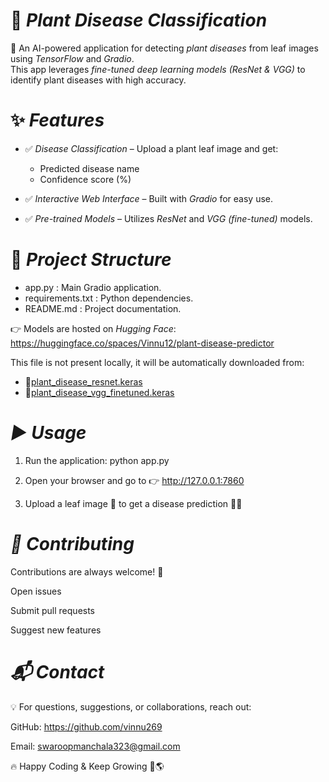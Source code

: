 # 🌱 *Plant Disease Classification*  

🚀 An AI-powered application for detecting *plant diseases* from leaf images using *TensorFlow* and *Gradio*.  
This app leverages *fine-tuned deep learning models (ResNet & VGG)* to identify plant diseases with high accuracy.  



# ✨ *Features*  

- ✅ *Disease Classification* – Upload a plant leaf image and get:  
  - Predicted disease name  
  - Confidence score (%)  

- ✅ *Interactive Web Interface* – Built with *Gradio* for easy use.  

- ✅ *Pre-trained Models* – Utilizes *ResNet* and *VGG (fine-tuned)* models.  



# 📂 *Project Structure*  

- app.py : Main Gradio application.  
- requirements.txt : Python dependencies.  
- README.md : Project documentation.  

👉 Models are hosted on *Hugging Face*:  https://huggingface.co/spaces/Vinnu12/plant-disease-predictor

This file is not present locally, it will be automatically downloaded from:
- 🔗[plant_disease_resnet.keras](https://huggingface.co/spaces/Vinnu12/plant-disease-predictor/blob/main/plant_disease_resnet.keras)  
- 🔗[plant_disease_vgg_finetuned.keras](https://huggingface.co/spaces/Vinnu12/plant-disease-predictor/blob/main/plant_disease_vgg_finetuned.keras)  



# *▶ Usage*

1. Run the application: python app.py

2. Open your browser and go to 👉 http://127.0.0.1:7860

3. Upload a leaf image 🌿 to get a disease prediction 🧑‍🌾


# *🤝 Contributing*

Contributions are always welcome! 🎉

Open issues

Submit pull requests

Suggest new features


# *📬 Contact*

💡 For questions, suggestions, or collaborations, reach out:

GitHub: https://github.com/vinnu269

Email: swaroopmanchala323@gmail.com

🔥 Happy Coding & Keep Growing 🌿🌎
